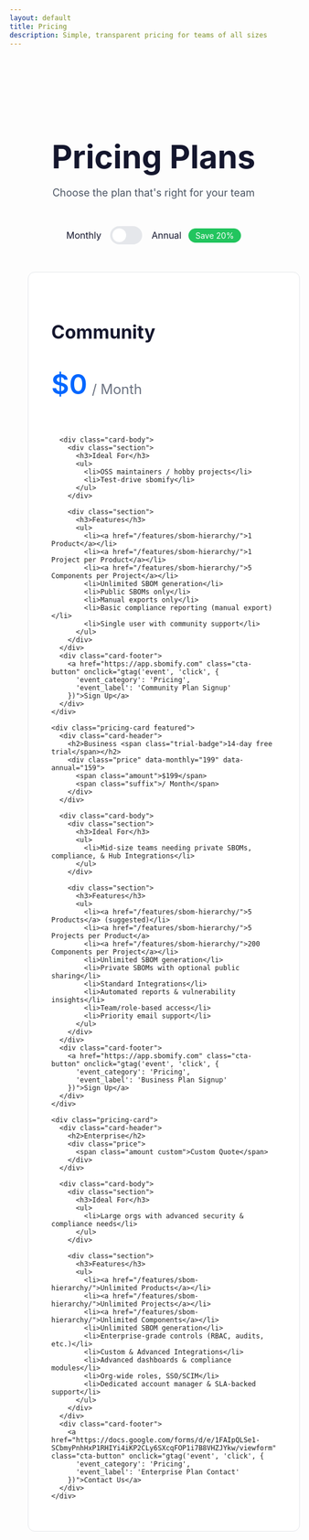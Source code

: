 ```yaml
---
layout: default
title: Pricing
description: Simple, transparent pricing for teams of all sizes
---
```


<div class="pricing-page">
  <div class="pricing-header">
    <h1>Pricing Plans</h1>
    <p>Choose the plan that's right for your team</p>
  </div>

  <div class="billing-toggle">
    <span>Monthly</span>
    <label class="toggle">
      <input type="checkbox" id="billing-toggle">
      <span class="track"></span>
    </label>
    <span>Annual <span class="save-tag">Save 20%</span></span>
  </div>

  <div class="pricing-grid">
    <div class="pricing-card">
      <div class="card-header">
        <h2>Community</h2>
        <div class="price">
          <span class="amount">$0</span>
          <span class="suffix">/ Month</span>
        </div>
      </div>

      <div class="card-body">
        <div class="section">
          <h3>Ideal For</h3>
          <ul>
            <li>OSS maintainers / hobby projects</li>
            <li>Test-drive sbomify</li>
          </ul>
        </div>

        <div class="section">
          <h3>Features</h3>
          <ul>
            <li><a href="/features/sbom-hierarchy/">1 Product</a></li>
            <li><a href="/features/sbom-hierarchy/">1 Project per Product</a></li>
            <li><a href="/features/sbom-hierarchy/">5 Components per Project</a></li>
            <li>Unlimited SBOM generation</li>
            <li>Public SBOMs only</li>
            <li>Manual exports only</li>
            <li>Basic compliance reporting (manual export)</li>
            <li>Single user with community support</li>
          </ul>
        </div>
      </div>
      <div class="card-footer">
        <a href="https://app.sbomify.com" class="cta-button" onclick="gtag('event', 'click', {
          'event_category': 'Pricing',
          'event_label': 'Community Plan Signup'
        })">Sign Up</a>
      </div>
    </div>

    <div class="pricing-card featured">
      <div class="card-header">
        <h2>Business <span class="trial-badge">14-day free trial</span></h2>
        <div class="price" data-monthly="199" data-annual="159">
          <span class="amount">$199</span>
          <span class="suffix">/ Month</span>
        </div>
      </div>

      <div class="card-body">
        <div class="section">
          <h3>Ideal For</h3>
          <ul>
            <li>Mid-size teams needing private SBOMs, compliance, & Hub Integrations</li>
          </ul>
        </div>

        <div class="section">
          <h3>Features</h3>
          <ul>
            <li><a href="/features/sbom-hierarchy/">5 Products</a> (suggested)</li>
            <li><a href="/features/sbom-hierarchy/">5 Projects per Product</a>
            <li><a href="/features/sbom-hierarchy/">200 Components per Project</a></li>
            <li>Unlimited SBOM generation</li>
            <li>Private SBOMs with optional public sharing</li>
            <li>Standard Integrations</li>
            <li>Automated reports & vulnerability insights</li>
            <li>Team/role-based access</li>
            <li>Priority email support</li>
          </ul>
        </div>
      </div>
      <div class="card-footer">
        <a href="https://app.sbomify.com" class="cta-button" onclick="gtag('event', 'click', {
          'event_category': 'Pricing',
          'event_label': 'Business Plan Signup'
        })">Sign Up</a>
      </div>
    </div>

    <div class="pricing-card">
      <div class="card-header">
        <h2>Enterprise</h2>
        <div class="price">
          <span class="amount custom">Custom Quote</span>
        </div>
      </div>

      <div class="card-body">
        <div class="section">
          <h3>Ideal For</h3>
          <ul>
            <li>Large orgs with advanced security & compliance needs</li>
          </ul>
        </div>

        <div class="section">
          <h3>Features</h3>
          <ul>
            <li><a href="/features/sbom-hierarchy/">Unlimited Products</a></li>
            <li><a href="/features/sbom-hierarchy/">Unlimited Projects</a></li>
            <li><a href="/features/sbom-hierarchy/">Unlimited Components</a></li>
            <li>Unlimited SBOM generation</li>
            <li>Enterprise-grade controls (RBAC, audits, etc.)</li>
            <li>Custom & Advanced Integrations</li>
            <li>Advanced dashboards & compliance modules</li>
            <li>Org-wide roles, SSO/SCIM</li>
            <li>Dedicated account manager & SLA-backed support</li>
          </ul>
        </div>
      </div>
      <div class="card-footer">
        <a href="https://docs.google.com/forms/d/e/1FAIpQLSe1-SCbmyPnhHxP1RHIYi4iKP2CLy6SXcqFOP1i7B8VHZJYkw/viewform" class="cta-button" onclick="gtag('event', 'click', {
          'event_category': 'Pricing',
          'event_label': 'Enterprise Plan Contact'
        })">Contact Us</a>
      </div>
    </div>
  </div>
</div>

<style>
.pricing-page {
  max-width: 1280px;
  margin: 0 auto;
  padding: 4rem 2rem;
}

.pricing-header {
  text-align: center;
  margin-bottom: 3rem;
}

.pricing-header h1 {
  font-size: 3.5rem;
  font-weight: 700;
  color: #14162D;
  margin-bottom: 1rem;
}

.pricing-header p {
  font-size: 1.125rem;
  color: #4B5563;
}

.billing-toggle {
  display: flex;
  align-items: center;
  justify-content: center;
  gap: 1rem;
  margin-bottom: 3rem;
  font-size: 1rem;
  color: #14162D;
}

.toggle {
  position: relative;
  width: 3.5rem;
  height: 2rem;
  display: inline-block;
}

.toggle input {
  opacity: 0;
  width: 0;
  height: 0;
}

.track {
  position: absolute;
  cursor: pointer;
  top: 0;
  left: 0;
  right: 0;
  bottom: 0;
  background-color: #E5E7EB;
  transition: .3s;
  border-radius: 2rem;
}

.track:before {
  position: absolute;
  content: "";
  height: 1.5rem;
  width: 1.5rem;
  left: 0.25rem;
  bottom: 0.25rem;
  background-color: white;
  transition: .3s;
  border-radius: 50%;
}

input:checked + .track {
  background-color: #0066FF;
}

input:checked + .track:before {
  transform: translateX(1.5rem);
}

.save-tag {
  background-color: #22C55E;
  color: white;
  padding: 0.25rem 0.75rem;
  border-radius: 1rem;
  font-size: 0.875rem;
  margin-left: 0.5rem;
}

.pricing-grid {
  display: grid;
  grid-template-columns: repeat(3, minmax(360px, 1fr));
  gap: 2rem;
  margin: 0 auto;
}

.pricing-card {
  background: white;
  border: 1px solid #E5E7EB;
  border-radius: 12px;
  padding: 40px;
  display: flex;
  flex-direction: column;
}

.pricing-card.featured {
  border-color: #0066FF;
}

.card-header {
  height: 200px;
  display: flex;
  flex-direction: column;
  margin-bottom: 32px;
}

.trial-badge {
  display: inline-block;
  background: rgba(34, 197, 94, 0.1);
  color: #16A34A;
  padding: 4px 12px;
  border-radius: 6px;
  font-size: 14px;
  border: 1px solid rgba(34, 197, 94, 0.2);
  vertical-align: middle;
  margin-left: 12px;
  font-weight: normal;
}

h2 {
  font-size: 32px;
  font-weight: 700;
  color: #14162D;
  margin-bottom: 24px;
}

.price {
  display: flex;
  align-items: baseline;
  flex-wrap: wrap;
  gap: 8px;
  margin-top: 24px;
}

.price .amount {
  font-size: 48px;
  font-weight: 600;
  color: #0066FF;
  line-height: 1;
}

.price .amount.custom {
  font-size: 48px;
}

.price .suffix {
  font-size: 24px;
  color: #6B7280;
  font-weight: 400;
}

.price .billing {
  font-size: 16px;
  color: #6B7280;
  font-weight: 400;
}

.price.custom {
  display: none;
}

.billing-period {
  font-size: 16px;
  color: #4B5563;
  margin-left: 8px;
}

.card-body {
  display: flex;
  flex-direction: column;
  flex: 1;
}

.section + .section {
  margin-top: 32px;
}

.card-footer {
  margin-top: 32px;
  text-align: center;
  padding: 0;
}

.cta-button {
  display: inline-block;
  width: 100%;
  background: #0066FF;
  color: white;
  font-size: 16px;
  font-weight: 600;
  padding: 16px 32px;
  border-radius: 100px;
  text-decoration: none;
  transition: all 0.2s ease;
  border: none;
  cursor: pointer;
}

.cta-button:hover {
  transform: translateY(-1px);
  box-shadow: 0 4px 6px -1px rgba(0, 0, 0, 0.1), 0 2px 4px -1px rgba(0, 0, 0, 0.06);
}

.section {
  display: block;
  min-height: initial;
}

.section h3 {
  font-size: 16px;
  font-weight: 600;
  color: #14162D;
  margin-bottom: 24px;
}

.section ul {
  list-style: none;
  padding: 0;
  margin: 0;
  display: grid;
  gap: 16px;
}

.section li {
  position: relative;
  padding-left: 28px;
  color: #4B5563;
  font-size: 14px;
  line-height: 1.5;
}

.section li:before {
  content: "✓";
  position: absolute;
  left: 0;
  color: #22C55E;
  font-weight: 600;
}

.section li a {
  color: inherit;
  text-decoration: none;
  border-bottom: 1px dashed currentColor;
}

.section li a:hover {
  opacity: 0.8;
}

@media (max-width: 1200px) {
  .pricing-grid {
    grid-template-columns: 1fr;
    max-width: 480px;
    margin: 0 auto;
  }
}
</style>

<script>
document.addEventListener('DOMContentLoaded', function() {
  const toggle = document.getElementById('billing-toggle');
  const priceElements = document.querySelectorAll('.price[data-monthly]');

  function updatePrices(isAnnual) {
    priceElements.forEach(el => {
      const monthly = el.getAttribute('data-monthly');
      const annual = el.getAttribute('data-annual');

      if (isAnnual) {
        el.innerHTML = `
          <span class="amount">$${annual}</span>
          <span class="suffix">/ Month</span>
          <span class="billing">billed annually</span>
        `;
      } else {
        el.innerHTML = `
          <span class="amount">$${monthly}</span>
          <span class="suffix">/ Month</span>
        `;
      }
    });
  }

  toggle.addEventListener('change', function() {
    const billingType = this.checked ? 'Annual' : 'Monthly';
    gtag('event', 'billing_toggle', {
      'event_category': 'Pricing',
      'event_label': `Switch to ${billingType}`
    });
    updatePrices(this.checked);
  });

  // Set toggle to checked (annual) by default
  toggle.checked = true;
  // Initialize with annual pricing
  updatePrices(true);
});
</script>
